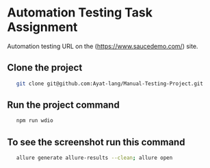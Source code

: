 # Automation Testing Task Assignment

Automation testing URL on the (https://www.saucedemo.com/) site.

## Clone the project

```bash
   git clone git@github.com:Ayat-lang/Manual-Testing-Project.git
```

## Run the project command 

```bash
   npm run wdio
```

## To see the screenshot run this command

```bash
   allure generate allure-results --clean; allure open
```